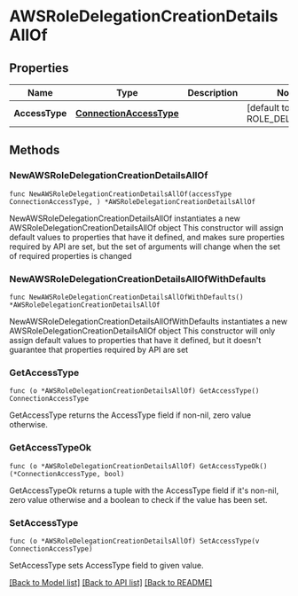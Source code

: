 # AWSRoleDelegationCreationDetailsAllOf

## Properties

Name | Type | Description | Notes
------------ | ------------- | ------------- | -------------
**AccessType** | [**ConnectionAccessType**](ConnectionAccessType.md) |  | [default to ROLE_DELEGATION]

## Methods

### NewAWSRoleDelegationCreationDetailsAllOf

`func NewAWSRoleDelegationCreationDetailsAllOf(accessType ConnectionAccessType, ) *AWSRoleDelegationCreationDetailsAllOf`

NewAWSRoleDelegationCreationDetailsAllOf instantiates a new AWSRoleDelegationCreationDetailsAllOf object
This constructor will assign default values to properties that have it defined,
and makes sure properties required by API are set, but the set of arguments
will change when the set of required properties is changed

### NewAWSRoleDelegationCreationDetailsAllOfWithDefaults

`func NewAWSRoleDelegationCreationDetailsAllOfWithDefaults() *AWSRoleDelegationCreationDetailsAllOf`

NewAWSRoleDelegationCreationDetailsAllOfWithDefaults instantiates a new AWSRoleDelegationCreationDetailsAllOf object
This constructor will only assign default values to properties that have it defined,
but it doesn't guarantee that properties required by API are set

### GetAccessType

`func (o *AWSRoleDelegationCreationDetailsAllOf) GetAccessType() ConnectionAccessType`

GetAccessType returns the AccessType field if non-nil, zero value otherwise.

### GetAccessTypeOk

`func (o *AWSRoleDelegationCreationDetailsAllOf) GetAccessTypeOk() (*ConnectionAccessType, bool)`

GetAccessTypeOk returns a tuple with the AccessType field if it's non-nil, zero value otherwise
and a boolean to check if the value has been set.

### SetAccessType

`func (o *AWSRoleDelegationCreationDetailsAllOf) SetAccessType(v ConnectionAccessType)`

SetAccessType sets AccessType field to given value.



[[Back to Model list]](../README.md#documentation-for-models) [[Back to API list]](../README.md#documentation-for-api-endpoints) [[Back to README]](../README.md)


